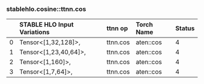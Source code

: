 
### stablehlo.cosine::ttnn.cos


||STABLE HLO Input Variations|ttnn op|Torch Name|Status|
| :--- | :--- | :--- | :--- | :--- |
|0|Tensor<[1,32,128]>,<br>|ttnn.cos|aten::cos|4|
|1|Tensor<[1,23,40,64]>,<br>|ttnn.cos|aten::cos|4|
|2|Tensor<[1,160]>,<br>|ttnn.cos|aten::cos|4|
|3|Tensor<[1,7,64]>,<br>|ttnn.cos|aten::cos|4|
